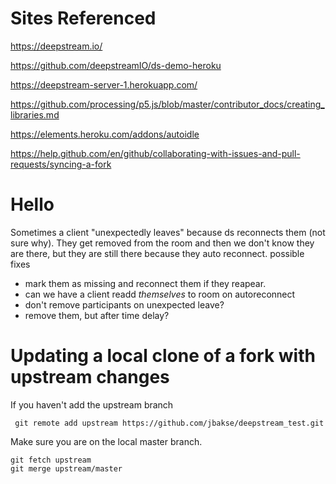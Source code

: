 # Sites Referenced

https://deepstream.io/

https://github.com/deepstreamIO/ds-demo-heroku

https://deepstream-server-1.herokuapp.com/

https://github.com/processing/p5.js/blob/master/contributor_docs/creating_libraries.md

https://elements.heroku.com/addons/autoidle

https://help.github.com/en/github/collaborating-with-issues-and-pull-requests/syncing-a-fork

# Hello

Sometimes a client "unexpectedly leaves" because ds reconnects them (not sure why).
They get removed from the room and then we don't know they are there, but they are still there because they auto reconnect.
possible fixes

- mark them as missing and reconnect them if they reapear.
- can we have a client readd _themselves_ to room on autoreconnect
- don't remove participants on unexpected leave?
- remove them, but after time delay?


# Updating a local clone of a fork with upstream changes

If you haven't add the upstream branch

```
 git remote add upstream https://github.com/jbakse/deepstream_test.git
```

Make sure you are on the local master branch.

```
git fetch upstream
git merge upstream/master
```
